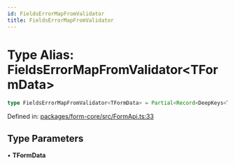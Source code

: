 ```yaml
---
id: FieldsErrorMapFromValidator
title: FieldsErrorMapFromValidator
---
```


# Type Alias: FieldsErrorMapFromValidator\<TFormData\>

```ts
type FieldsErrorMapFromValidator<TFormData> = Partial<Record<DeepKeys<TFormData>, ValidationErrorMap>>;
```

Defined in: [packages/form-core/src/FormApi.ts:33](https://github.com/TanStack/form/blob/main/packages/form-core/src/FormApi.ts#L33)

## Type Parameters

• **TFormData**
